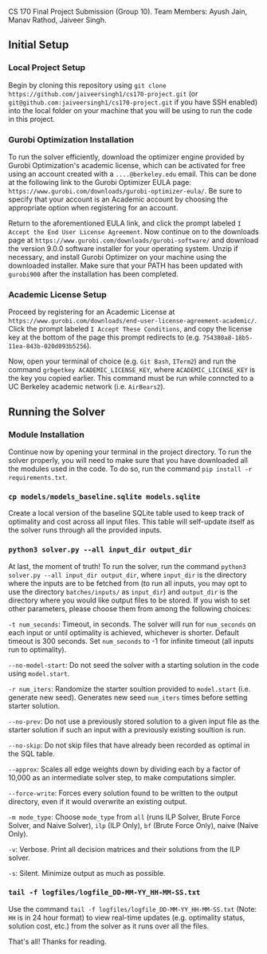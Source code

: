 CS 170 Final Project Submission (Group 10). Team Members: Ayush Jain, Manav Rathod, Jaiveer Singh.

## Initial Setup

### Local Project Setup
Begin by cloning this repository using `git clone https://github.com/jaiveersingh1/cs170-project.git` (or `git@github.com:jaiveersingh1/cs170-project.git` if you have SSH enabled) into the local folder on your machine that you will be using to run the code in this project.

### Gurobi Optimization Installation
To run the solver efficiently, download the optimizer engine provided by Gurobi Optimization's academic license, which can be activated for free using an account created with a `....@berkeley.edu` email. This can be done at the following link to the Gurobi Optimizer EULA page: `https://www.gurobi.com/downloads/gurobi-optimizer-eula/`. Be sure to specify that your account is an Academic account by choosing the appropriate option when registering for an account. 

Return to the aforementioned EULA link, and click the prompt labeled `I Accept the End User License Agreement`. Now continue on to the downloads page at `https://www.gurobi.com/downloads/gurobi-software/` and download the version 9.0.0 software installer for your operating system. Unzip if necessary, and install Gurobi Optimizer on your machine using the downloaded installer. Make sure that your PATH has been updated with `gurobi900` after the installation has been completed.

### Academic License Setup
Proceed by registering for an Academic License at `https://www.gurobi.com/downloads/end-user-license-agreement-academic/`. Click the prompt labeled `I Accept These Conditions`, and copy the license key at the bottom of the page this prompt redirects to (e.g. `754380a8-18b5-11ea-843b-020d093b5256`). 

Now, open your terminal of choice (e.g. `Git Bash`, `ITerm2`) and run the command `grbgetkey ACADEMIC_LICENSE_KEY`, where `ACADEMIC_LICENSE_KEY` is the key you copied earlier. This command must be run while conncted to a UC Berkeley academic network (i.e. `AirBears2`).

## Running the Solver 

### Module Installation
Continue now by opening your terminal in the project directory. To run the solver properly, you will need to make sure that you have downloaded all the modules used in the code. To do so, run the command `pip install -r requirements.txt`.

### `cp models/models_baseline.sqlite models.sqlite`
Create a local version of the baseline SQLite table used to keep track of optimality and cost across all input files. This table will self-update itself as the solver runs through all the provided inputs.

### `python3 solver.py --all input_dir output_dir`
At last, the moment of truth! To run the solver, run the command `python3 solver.py --all input_dir output_dir`, where `input_dir` is the directory where the inputs are to be fetched from (to run all inputs, you may opt to use the directory `batches/inputs/` as `input_dir`) and `output_dir` is the directory where you would like output files to be stored. If you wish to set other parameters, please choose them from among the following choices:

`-t num_seconds`: Timeout, in seconds. The solver will run for `num_seconds` on each input or until optimality is achieved, whichever is shorter. Default timeout is 300 seconds. Set `num_seconds` to -1 for infinite timeout (all inputs run to optimality).

`--no-model-start`: Do not seed the solver with a starting solution in the code using `model.start`.

`-r num_iters`: Randomize the starter soultion provided to `model.start` (i.e. generate new seed). Generates new seed `num_iters` times before setting starter solution.

`--no-prev`: Do not use a previously stored solution to a given input file as the starter solution if such an input with a previously existing soultion is run.

`--no-skip`: Do not skip files that have already been recorded as optimal in the SQL table.

`--approx`: Scales all edge weights down by dividing each by a factor of 10,000 as an intermediate solver step, to make computations simpler.

`--force-write`: Forces every solution found to be written to the output directory, even if it would overwrite an existing output.

`-m mode_type`: Choose `mode_type` from `all` (runs ILP Solver, Brute Force Solver, and Naive Solver), `ilp` (ILP Only), `bf` (Brute Force Only), naive (Naive Only).

`-v`: Verbose. Print all decision matrices and their solutions from the ILP solver.

`-s`: Silent. Minimize output as much as possible.

### `tail -f logfiles/logfile_DD-MM-YY_HH-MM-SS.txt`
Use the command `tail -f logfiles/logfile_DD-MM-YY_HH-MM-SS.txt` (Note: `HH` is in 24 hour format) to view real-time updates (e.g. optimality status, solution cost, etc.)  from the solver as it runs over all the files. 

That's all! Thanks for reading.
